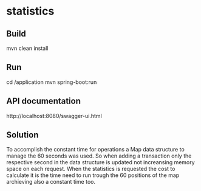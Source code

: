 # statistics

## Build
mvn clean install

## Run
cd /application
mvn spring-boot:run

## API documentation
http://localhost:8080/swagger-ui.html

## Solution
To accomplish the constant time for operations a Map data structure to manage the 60 seconds was used. 
So when adding a transaction only the respective second in the data structure is updated not increansing
memory space on each request.
When the statistics is requested the cost to calculate it is the time need to run trough the 60 positions of the map archieving also
a constant time too.
